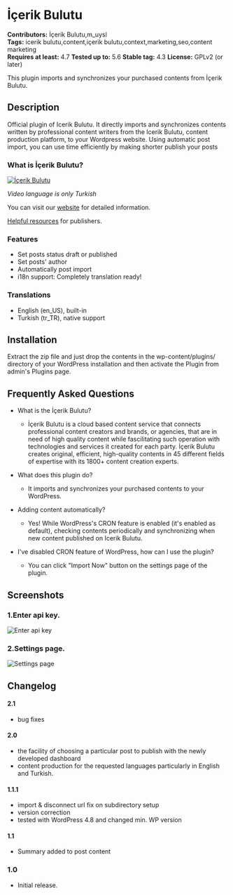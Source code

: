 # İçerik Bulutu #
**Contributors:** İçerik Bulutu,m_uysl  
**Tags:** icerik bulutu,content,içerik bulutu,context,marketing,seo,content marketing  
**Requires at least:** 4.7 
**Tested up to:** 5.6
**Stable tag:** 4.3
**License:** GPLv2 (or later)  

This plugin imports and synchronizes your purchased contents from İçerik Bulutu.

## Description ##

Official plugin of Icerik Bulutu. It directly imports and synchronizes contents written by professional content writers from the Icerik Bulutu, content production platform, to your Wordpress website. Using automatic post import, you can use time efficiently by making shorter publish your posts


### What is İçerik Bulutu? ###
[![İçerik Bulutu](http://i.vimeocdn.com/video/561813908_1280.webp)](https://vimeo.com/159931983)

*Video language is only Turkish*

You can visit our [website](http://www.icerikbulutu.com "icerikbulutu.com") for detailed information.

[Helpful resources](https://vimeo.com/icerikbulutu "icerikbulutu.com") for publishers.



### Features ###

- Set posts status draft or published
- Set posts' author
- Automatically post import
- i18n support: Completely translation ready!



### Translations ###

* English (en\_US), built-in
* Turkish (tr\_TR), native support



## Installation ##

Extract the zip file and just drop the contents in the wp-content/plugins/ directory of your WordPress installation and then activate the Plugin from admin's Plugins page.

## Frequently Asked Questions ##

*   What is the İçerik Bulutu?
	-  İçerik Bulutu is a cloud based content service that connects professional content creators and brands, or agencies, that are in need of high quality content while fascilitating such operation with technologies and services it created for each party. İçerik Bulutu creates original, efficient, high-quality contents in 45 different fields of expertise with its 1800+ content creation experts.

*   What does this plugin do?
	- It imports and synchronizes your purchased contents to your WordPress.
	
*   Adding content automatically?
	- Yes! While WordPress's CRON feature is enabled (it's enabled as default), checking contents periodically and synchronizing when new content published on Icerik Bulutu.

*   I've disabled CRON feature of WordPress, how can I use the plugin?
	- You can click "Import Now" button on the settings page of the plugin.


## Screenshots ##
### 1.Enter api key. ###
![Enter api key](https://github.com/WpHandle/icerik-bulutu/blob/master/screenshot-1.png "Enter api key")


### 2.Settings page. ###
![Settings page](https://github.com/WpHandle/icerik-bulutu/blob/master/screenshot-2.png "Settings page")




## Changelog ##

#### 2.1 ####
- bug fixes

#### 2.0 ####
- the facility of choosing a particular post to publish with the newly developed dashboard
- content production for the requested languages particularly in English and Turkish.

#### 1.1.1 ####
- import & disconnect url fix on subdirectory setup
- version correction
- tested with WordPress 4.8 and changed min. WP version

#### 1.1 ####

- Summary added to post content

### 1.0 ###

- Initial release.


